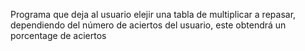 Programa que deja al usuario elejir una tabla de multiplicar a repasar, dependiendo del número de aciertos del usuario, este obtendrá un porcentage de aciertos
